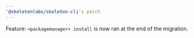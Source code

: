 ```yaml
---
'@skeletonlabs/skeleton-cli': patch
---
```


Feature: `<packagemanager> install` is now ran at the end of the migration.
